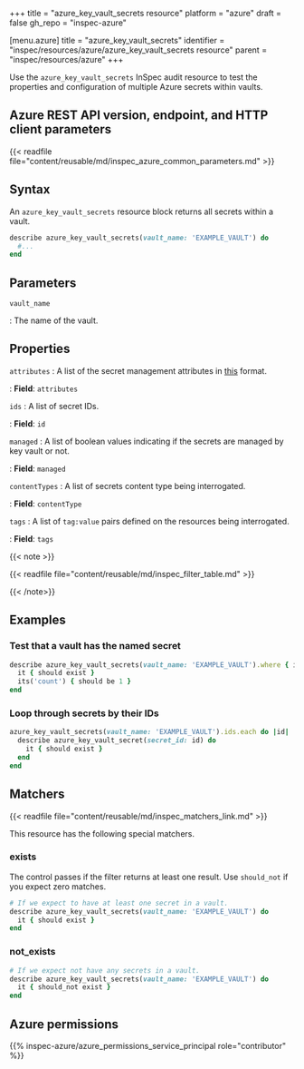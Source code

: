 +++
title = "azure_key_vault_secrets resource"
platform = "azure"
draft = false
gh_repo = "inspec-azure"

[menu.azure]
title = "azure_key_vault_secrets"
identifier = "inspec/resources/azure/azure_key_vault_secrets resource"
parent = "inspec/resources/azure"
+++

Use the `azure_key_vault_secrets` InSpec audit resource to test the properties and configuration of multiple Azure secrets within vaults.

## Azure REST API version, endpoint, and HTTP client parameters

{{< readfile file="content/reusable/md/inspec_azure_common_parameters.md" >}}

## Syntax

An `azure_key_vault_secrets` resource block returns all secrets within a vault.

```ruby
describe azure_key_vault_secrets(vault_name: 'EXAMPLE_VAULT') do
  #...
end
```

## Parameters

`vault_name`

: The name of the vault.

## Properties

`attributes`
: A list of the secret management attributes in [this](https://docs.microsoft.com/en-us/rest/api/keyvault/secrets/get-secrets/get-secrets?tabs=HTTP#secretattributes) format.

: **Field**: `attributes`

`ids`
: A list of secret IDs.

: **Field**: `id`

`managed`
: A list of boolean values indicating if the secrets are managed by key vault or not.

: **Field**: `managed`

`contentTypes`
: A list of secrets content type being interrogated.

: **Field**: `contentType`

`tags`
: A list of `tag:value` pairs defined on the resources being interrogated.

: **Field**: `tags`

{{< note >}}

{{< readfile file="content/reusable/md/inspec_filter_table.md" >}}

{{< /note>}}

## Examples

### Test that a vault has the named secret

```ruby
describe azure_key_vault_secrets(vault_name: 'EXAMPLE_VAULT').where { id.include?('SECRET')} do
  it { should exist }
  its('count') { should be 1 }
end
```

### Loop through secrets by their IDs

```ruby
azure_key_vault_secrets(vault_name: 'EXAMPLE_VAULT').ids.each do |id|
  describe azure_key_vault_secret(secret_id: id) do
    it { should exist }
  end 
end
```

## Matchers

{{< readfile file="content/reusable/md/inspec_matchers_link.md" >}}

This resource has the following special matchers.

### exists

The control passes if the filter returns at least one result. Use `should_not` if you expect zero matches.

```ruby
# If we expect to have at least one secret in a vault.
describe azure_key_vault_secrets(vault_name: 'EXAMPLE_VAULT') do
  it { should exist }
end
```

### not_exists

```ruby
# If we expect not have any secrets in a vault.
describe azure_key_vault_secrets(vault_name: 'EXAMPLE_VAULT') do
  it { should_not exist }
end
```

## Azure permissions

{{% inspec-azure/azure_permissions_service_principal role="contributor" %}}
